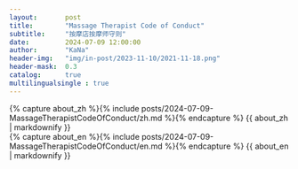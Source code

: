 ```yaml
---
layout:       post
title:        "Massage Therapist Code of Conduct"
subtitle:     "按摩店按摩师守则"
date:         2024-07-09 12:00:00
author:       "KaNa"
header-img:   "img/in-post/2023-11-10/2021-11-18.png"
header-mask:  0.3
catalog:      true
multilingualsingle : true
---
```



<!-- Chinese Version -->
<div class="zh post-container">
    {% capture about_zh %}{% include posts/2024-07-09-MassageTherapistCodeOfConduct/zh.md %}{% endcapture %}
    {{ about_zh | markdownify }}
</div>


<!-- English Version -->
<div class="en post-container">
    {% capture about_en %}{% include posts/2024-07-09-MassageTherapistCodeOfConduct/en.md %}{% endcapture %}
    {{ about_en | markdownify }}
</div>
